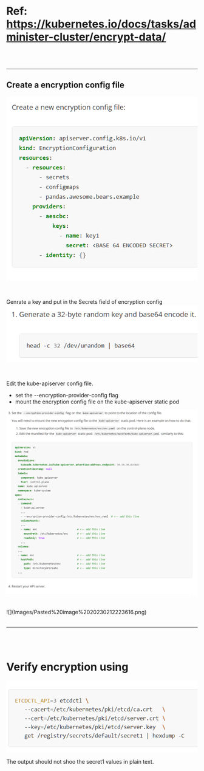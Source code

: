 
# Ref: https://kubernetes.io/docs/tasks/administer-cluster/encrypt-data/

<br/>
<br/>

---




## Create a encryption config file
![](Images/Pasted%20image%2020230212223146.png)


<br/>


Genrate a key and put in the Secrets field of encryption config
![](Images/Pasted%20image%2020230212223215.png)



<br/>



Edit the kube-apiserver config file. 
- set the --encryption-provider-config flag
- mount the encryption config file on the kube-apiserver static pod

![](Images/Pasted%20image%2020230212223418.png)




<br/>
![](Images/Pasted%20image%2020230212223616.png)












<br/>
<br/>


---

<br/>
<br/>


# Verify encryption using
![](Images/Pasted%20image%2020230212223528.png)

The output should not shoo the secret1 values in plain text.